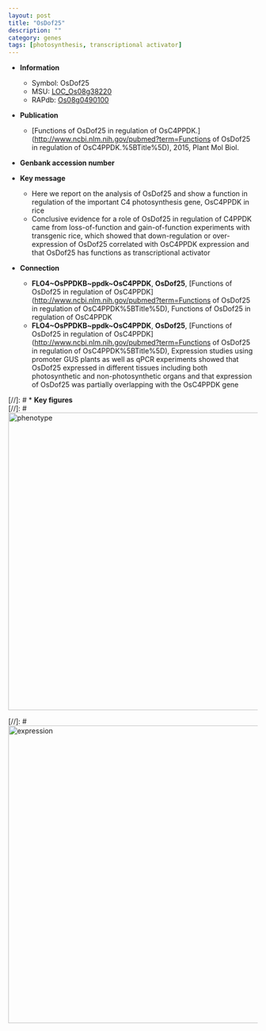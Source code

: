 ```yaml
---
layout: post
title: "OsDof25"
description: ""
category: genes
tags: [photosynthesis, transcriptional activator]
---
```


* **Information**  
    + Symbol: OsDof25  
    + MSU: [LOC_Os08g38220](http://rice.plantbiology.msu.edu/cgi-bin/ORF_infopage.cgi?orf=LOC_Os08g38220)  
    + RAPdb: [Os08g0490100](http://rapdb.dna.affrc.go.jp/viewer/gbrowse_details/irgsp1?name=Os08g0490100)  

* **Publication**  
    + [Functions of OsDof25 in regulation of OsC4PPDK.](http://www.ncbi.nlm.nih.gov/pubmed?term=Functions of OsDof25 in regulation of OsC4PPDK.%5BTitle%5D), 2015, Plant Mol Biol.

* **Genbank accession number**  

* **Key message**  
    + Here we report on the analysis of OsDof25 and show a function in regulation of the important C4 photosynthesis gene, OsC4PPDK in rice
    + Conclusive evidence for a role of OsDof25 in regulation of C4PPDK came from loss-of-function and gain-of-function experiments with transgenic rice, which showed that down-regulation or over-expression of OsDof25 correlated with OsC4PPDK expression and that OsDof25 has functions as transcriptional activator

* **Connection**  
    + __FLO4~OsPPDKB~ppdk~OsC4PPDK__, __OsDof25__, [Functions of OsDof25 in regulation of OsC4PPDK](http://www.ncbi.nlm.nih.gov/pubmed?term=Functions of OsDof25 in regulation of OsC4PPDK%5BTitle%5D), Functions of OsDof25 in regulation of OsC4PPDK
    + __FLO4~OsPPDKB~ppdk~OsC4PPDK__, __OsDof25__, [Functions of OsDof25 in regulation of OsC4PPDK](http://www.ncbi.nlm.nih.gov/pubmed?term=Functions of OsDof25 in regulation of OsC4PPDK%5BTitle%5D), Expression studies using promoter GUS plants as well as qPCR experiments showed that OsDof25 expressed in different tissues including both photosynthetic and non-photosynthetic organs and that expression of OsDof25 was partially overlapping with the OsC4PPDK gene

[//]: # * **Key figures**  
[//]: # <img src="http://funRiceGenes.github.io/images/OsDof25.pheno.png" alt="phenotype"  style="width: 600px;"/>

[//]: # <img src="http://funRiceGenes.github.io/images/OsDof25.exp.png" alt="expression"  style="width: 600px;"/>


